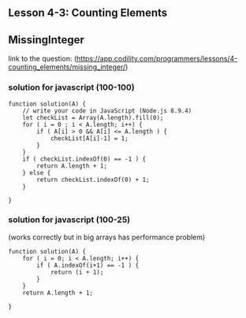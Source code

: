 ## Lesson 4-3: Counting Elements 
## MissingInteger
link to the question: (https://app.codility.com/programmers/lessons/4-counting_elements/missing_integer/)
### solution for javascript (100-100)
```
function solution(A) {
    // write your code in JavaScript (Node.js 8.9.4)
    let checkList = Array(A.length).fill(0);
    for ( i = 0 ; i < A.length; i++) {
        if ( A[i] > 0 && A[i] <= A.length ) {
            checkList[A[i]-1] = 1;
        }
    }
    if ( checkList.indexOf(0) == -1 ) {
        return A.length + 1;
    } else {
        return checkList.indexOf(0) + 1;
    }

}

```
### solution for javascript (100-25) 
(works correctly but in big arrays has performance problem)
```
function solution(A) {
    for ( i = 0; i < A.length; i++) {
        if ( A.indexOf(i+1) == -1 ) {
            return (i + 1);
        }
    }
    return A.length + 1;

}

```

